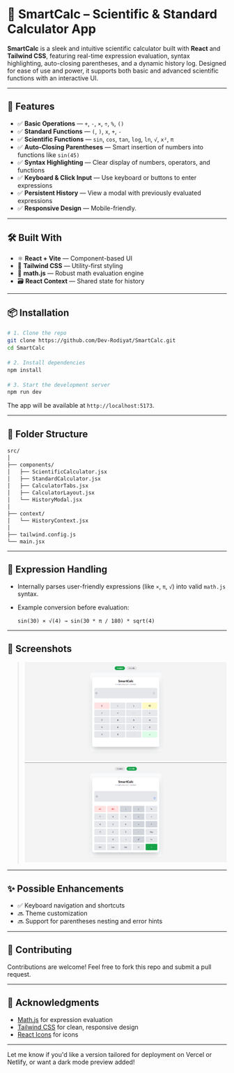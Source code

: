 # 🧠 SmartCalc – Scientific & Standard Calculator App

**SmartCalc** is a sleek and intuitive scientific calculator built with **React** and **Tailwind CSS**, featuring real-time expression evaluation, syntax highlighting, auto-closing parentheses, and a dynamic history log. Designed for ease of use and power, it supports both basic and advanced scientific functions with an interactive UI.

---

## 🚀 Features

* ✅ **Basic Operations** — `+`, `-`, `×`, `÷`, `%`, `()`
* ✅ **Standard Functions** — `(`, `)`, `x`, `+`, `-`
* ✅ **Scientific Functions** — `sin`, `cos`, `tan`, `log`, `ln`, `√`, `x²`, `π`
* ✅ **Auto-Closing Parentheses** — Smart insertion of numbers into functions like `sin(45)`
* ✅ **Syntax Highlighting** — Clear display of numbers, operators, and functions
* ✅ **Keyboard & Click Input** — Use keyboard or buttons to enter expressions
* ✅ **Persistent History** — View a modal with previously evaluated expressions
* ✅ **Responsive Design** — Mobile-friendly.

---

## 🛠️ Built With

* ⚛️ **React + Vite** — Component-based UI
* 🎨 **Tailwind CSS** — Utility-first styling
* 🧮 **math.js** — Robust math evaluation engine
* 🗃️ **React Context** — Shared state for history

---

## 📦 Installation

```bash
# 1. Clone the repo
git clone https://github.com/Dev-Rodiyat/SmartCalc.git
cd SmartCalc

# 2. Install dependencies
npm install

# 3. Start the development server
npm run dev
```

The app will be available at `http://localhost:5173`.

---

## 📁 Folder Structure

```
src/
│
├── components/
│   ├── ScientificCalculator.jsx
│   ├── StandardCalculator.jsx
│   ├── CalculatorTabs.jsx
│   ├── CalculatorLayout.jsx
│   └── HistoryModal.jsx
│
├── context/
│   └── HistoryContext.jsx
│
├── tailwind.config.js
└── main.jsx
```

---

## 🧠 Expression Handling

* Internally parses user-friendly expressions (like `×`, `π`, `√`) into valid `math.js` syntax.
* Example conversion before evaluation:

  ```
  sin(30) × √(4) → sin(30 * π / 180) * sqrt(4)
  ```

---

## 📸 Screenshots

> ![Standard Calculator](image.png) ![Scientific Calculator](image-1.png)

---

## ✨ Possible Enhancements

* ✅ Keyboard navigation and shortcuts
* 🔜 Theme customization
* 🔜 Support for parentheses nesting and error hints

---

## 🤝 Contributing

Contributions are welcome! Feel free to fork this repo and submit a pull request.

---

## 🙌 Acknowledgments

* [Math.js](https://mathjs.org/) for expression evaluation
* [Tailwind CSS](https://tailwindcss.com/) for clean, responsive design
* [React Icons](https://react-icons.github.io/react-icons/) for icons

---

Let me know if you'd like a version tailored for deployment on Vercel or Netlify, or want a dark mode preview added!
